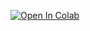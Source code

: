 [![Open In Colab](https://colab.research.google.com/assets/colab-badge.svg)](https://colab.research.google.com/github/SealtielFreak/playground_lab/blob/main/sample.ipynb)
